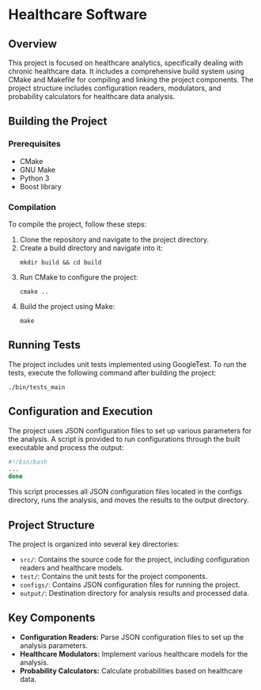 # **Healthcare Software**

## Overview

This project is focused on healthcare analytics, specifically dealing with chronic healthcare data. It includes a comprehensive build system using CMake and Makefile for compiling and linking the project components. The project structure includes configuration readers, modulators, and probability calculators for healthcare data analysis.

## Building the Project

### Prerequisites
- CMake
- GNU Make
- Python 3
- Boost library

### Compilation

To compile the project, follow these steps:

1. Clone the repository and navigate to the project directory.
2. Create a build directory and navigate into it:
    ```shell
    mkdir build && cd build
    ```
3. Run CMake to configure the project:
    ```shell
    cmake ..
    ```
4. Build the project using Make:
    ```shell
    make
    ```

## Running Tests

The project includes unit tests implemented using GoogleTest. To run the tests, execute the following command after building the project:

```shell
./bin/tests_main
```

## Configuration and Execution

The project uses JSON configuration files to set up various parameters for the analysis. A script is provided to run configurations through the built executable and process the output:

```bash
#!/bin/bash
...
done
```

This script processes all JSON configuration files located in the configs directory, runs the analysis, and moves the results to the output directory.

## Project Structure

The project is organized into several key directories:

- `src/`: Contains the source code for the project, including configuration readers and healthcare models.
- `test/`: Contains the unit tests for the project components.
- `configs/`: Contains JSON configuration files for running the project.
- `output/`: Destination directory for analysis results and processed data.

## Key Components

- **Configuration Readers:** Parse JSON configuration files to set up the analysis parameters.
- **Healthcare Modulators:** Implement various healthcare models for the analysis.
- **Probability Calculators:** Calculate probabilities based on healthcare data.
